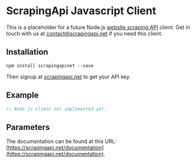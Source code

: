 # ScrapingApi Javascript Client

This is a placeholder for a future Node.js [website scraping API](https://scrapingapi.net) client. 
Get in touch with us at [contact@scrapingapi.net](mailto:contact@scrapingapi.net) if you need this client. 


## Installation

```
npm install scrapingapinet --save
```

Then signup at [scrapingapi.net](https://scrapingapi.net) to get your API key.

## Example

```js
// Node.js client not implemented yet.
```

## Parameters

The documentation can be found at this URL: [https://scrapingapi.net/documentation](https://scrapingapi.net/documentation).
